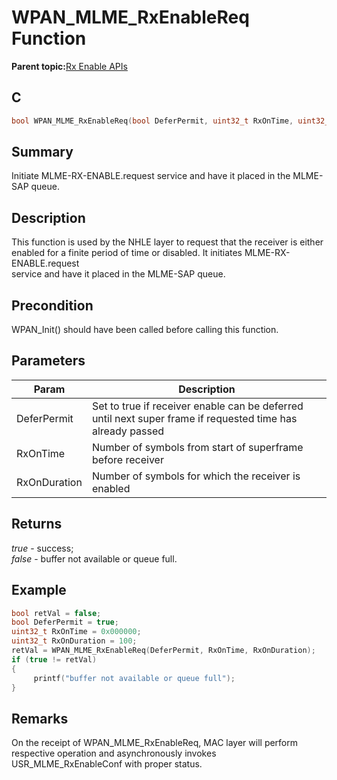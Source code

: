 # WPAN\_MLME\_RxEnableReq Function

**Parent topic:**[Rx Enable APIs](GUID-881C03A5-AD3D-4A69-AAAD-659F664E313D.md)

## C

```c
bool WPAN_MLME_RxEnableReq(bool DeferPermit, uint32_t RxOnTime, uint32_t RxOnDuration)
```

## Summary

Initiate MLME-RX-ENABLE.request service and have it placed in the MLME-SAP queue.

## Description

This function is used by the NHLE layer to request that the receiver is either<br />enabled for a finite period of time or disabled. It initiates MLME-RX-ENABLE.request<br />service and have it placed in the MLME-SAP queue.

## Precondition

WPAN\_Init\(\) should have been called before calling this function.

## Parameters

|Param|Description|
|-----|-----------|
|DeferPermit|Set to true if receiver enable can be deferred until next super frame if requested time has already passed|
|RxOnTime|Number of symbols from start of superframe before receiver|
|RxOnDuration|Number of symbols for which the receiver is enabled|

## Returns

*true* - success;<br />*false* - buffer not available or queue full.

## Example

```c
bool retVal = false;
bool DeferPermit = true;
uint32_t RxOnTime = 0x000000;
uint32_t RxOnDuration = 100;
retVal = WPAN_MLME_RxEnableReq(DeferPermit, RxOnTime, RxOnDuration);
if (true != retVal)
{
     printf("buffer not available or queue full");
}
```

## Remarks

On the receipt of WPAN\_MLME\_RxEnableReq, MAC layer will perform respective operation and asynchronously invokes USR\_MLME\_RxEnableConf with proper status.


